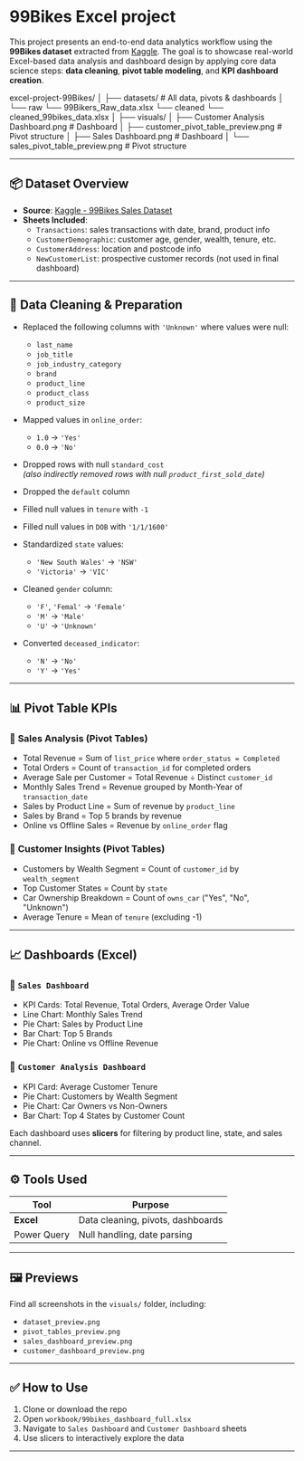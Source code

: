 # 99Bikes Excel project

This project presents an end-to-end data analytics workflow using the **99Bikes dataset** extracted from [Kaggle](https://www.kaggle.com/datasets/tforsyth/99bikes-sales-data). The goal is to showcase real-world Excel-based data analysis and dashboard design by applying core data science steps: **data cleaning**, **pivot table modeling**, and **KPI dashboard creation**.

excel-project-99Bikes/
│
├── datasets/                              # All data, pivots & dashboards
│   └── raw
        └── 99Bikers_Raw_data.xlsx
    └── cleaned
        └── cleaned_99bikes_data.xlsx
│
├── visuals/
│   ├── Customer Analysis Dashboard.png    # Dashboard
│   ├── customer_pivot_table_preview.png   # Pivot structure
│   ├── Sales Dashboard.png                # Dashboard
│   └── sales_pivot_table_preview.png      # Pivot structure

---

## 📦 Dataset Overview

- **Source**: [Kaggle - 99Bikes Sales Dataset](https://www.kaggle.com/datasets/heeraldedhia/99bikes-sales-data)
- **Sheets Included**:
  - `Transactions`: sales transactions with date, brand, product info
  - `CustomerDemographic`: customer age, gender, wealth, tenure, etc.
  - `CustomerAddress`: location and postcode info
  - `NewCustomerList`: prospective customer records (not used in final dashboard)

---

## 🧼 Data Cleaning & Preparation

- Replaced the following columns with `'Unknown'` where values were null:
  - `last_name`
  - `job_title`
  - `job_industry_category`
  - `brand`
  - `product_line`
  - `product_class`
  - `product_size`

- Mapped values in `online_order`:
  - `1.0` → `'Yes'`
  - `0.0` → `'No'`

- Dropped rows with null `standard_cost`  
  *(also indirectly removed rows with null `product_first_sold_date`)*

- Dropped the `default` column

- Filled null values in `tenure` with `-1`

- Filled null values in `DOB` with `'1/1/1600'`

- Standardized `state` values:
  - `'New South Wales'` → `'NSW'`
  - `'Victoria'` → `'VIC'`

- Cleaned `gender` column:
  - `'F'`, `'Femal'` → `'Female'`
  - `'M'` → `'Male'`
  - `'U'` → `'Unknown'`

- Converted `deceased_indicator`:
  - `'N'` → `'No'`
  - `'Y'` → `'Yes'`

---

## 📊 Pivot Table KPIs

### 🔹 **Sales Analysis (Pivot Tables)**
- Total Revenue = Sum of `list_price` where `order_status = Completed`
- Total Orders = Count of `transaction_id` for completed orders
- Average Sale per Customer = Total Revenue ÷ Distinct `customer_id`
- Monthly Sales Trend = Revenue grouped by Month-Year of `transaction_date`
- Sales by Product Line = Sum of revenue by `product_line`
- Sales by Brand = Top 5 brands by revenue
- Online vs Offline Sales = Revenue by `online_order` flag

### 🔹 **Customer Insights (Pivot Tables)**
- Customers by Wealth Segment = Count of `customer_id` by `wealth_segment`
- Top Customer States = Count by `state`
- Car Ownership Breakdown = Count of `owns_car` ("Yes", "No", "Unknown")
- Average Tenure = Mean of `tenure` (excluding -1)

---

## 📈 Dashboards (Excel)

### 📌 `Sales Dashboard`
- KPI Cards: Total Revenue, Total Orders, Average Order Value
- Line Chart: Monthly Sales Trend
- Pie Chart: Sales by Product Line
- Bar Chart: Top 5 Brands
- Pie Chart: Online vs Offline Revenue

### 📌 `Customer Analysis Dashboard`
- KPI Card: Average Customer Tenure
- Pie Chart: Customers by Wealth Segment
- Pie Chart: Car Owners vs Non-Owners
- Bar Chart: Top 4 States by Customer Count

Each dashboard uses **slicers** for filtering by product line, state, and sales channel.

---

## ⚙️ Tools Used

| Tool      | Purpose                         |
|-----------|---------------------------------|
| **Excel** | Data cleaning, pivots, dashboards |
| Power Query | Null handling, date parsing     |

---

## 🖼 Previews

Find all screenshots in the `visuals/` folder, including:
- `dataset_preview.png`
- `pivot_tables_preview.png`
- `sales_dashboard_preview.png`
- `customer_dashboard_preview.png`

---

## ✅ How to Use

1. Clone or download the repo
2. Open `workbook/99bikes_dashboard_full.xlsx`
3. Navigate to `Sales Dashboard` and `Customer Dashboard` sheets
4. Use slicers to interactively explore the data

---

